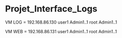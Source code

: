 # Projet_Interface_Logs

VM LOG = 192.168.86.130 
user1  Admin1..1
root   Admin1..1

VM WEB = 192.168.86.131
user1  Admin1..1
root   Admin1..1